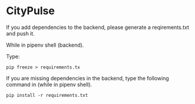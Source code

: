 # CityPulse

If you add dependencies to the backend, please generate a reqirements.txt and push it.

While in pipenv shell (backend).

Type:

~~~
pip freeze > requirements.tx
~~~


If you are missing dependencies in the backend, type the following command in (while in pipenv shell).
~~~
pip install -r requirements.txt
~~~
